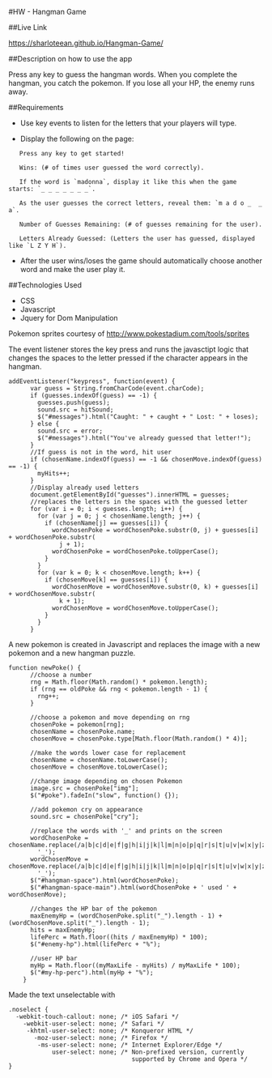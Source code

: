 #HW - Hangman Game

##Live Link 

https://sharloteean.github.io/Hangman-Game/

##Description on how to use the app

Press any key to guess the hangman words. When you complete the hangman, you catch the pokemon. If you lose all your HP, the enemy runs away. 

##Requirements

* Use key events to listen for the letters that your players will type.

* Display the following on the page:

```
   Press any key to get started!

   Wins: (# of times user guessed the word correctly).

   If the word is `madonna`, display it like this when the game starts: `_ _ _ _ _ _ _`.

   As the user guesses the correct letters, reveal them: `m a d o _  _ a`.

   Number of Guesses Remaining: (# of guesses remaining for the user).

   Letters Already Guessed: (Letters the user has guessed, displayed like `L Z Y H`).
```
* After the user wins/loses the game should automatically choose another word and make the user play it.

##Technologies Used
* CSS 
* Javascript
* Jquery for Dom Manipulation

Pokemon sprites courtesy of http://www.pokestadium.com/tools/sprites

The event listener stores the key press and runs the javasctipt logic that changes the spaces to the letter pressed if the character appears in the hangman. 

```
addEventListener("keypress", function(event) {
      var guess = String.fromCharCode(event.charCode);
      if (guesses.indexOf(guess) == -1) {
        guesses.push(guess);
        sound.src = hitSound;
        $("#messages").html("Caught: " + caught + " Lost: " + loses);
      } else {
        sound.src = error;
        $("#messages").html("You've already guessed that letter!");
      }
      //If guess is not in the word, hit user
      if (chosenName.indexOf(guess) == -1 && chosenMove.indexOf(guess) == -1) {
        myHits++;
      }
      //Display already used letters
      document.getElementById("guesses").innerHTML = guesses;
      //replaces the letters in the spaces with the guessed letter
      for (var i = 0; i < guesses.length; i++) {
        for (var j = 0; j < chosenName.length; j++) {
          if (chosenName[j] == guesses[i]) {
            wordChosenPoke = wordChosenPoke.substr(0, j) + guesses[i] + wordChosenPoke.substr(
              j + 1);
            wordChosenPoke = wordChosenPoke.toUpperCase();
          }
        }
        for (var k = 0; k < chosenMove.length; k++) {
          if (chosenMove[k] == guesses[i]) {
            wordChosenMove = wordChosenMove.substr(0, k) + guesses[i] + wordChosenMove.substr(
              k + 1);
            wordChosenMove = wordChosenMove.toUpperCase();
          }
        }
      }
```

A new pokemon is created in Javascript and replaces the image with a new pokemon and a new hangman puzzle. 

```
function newPoke() {
      //choose a number
      rng = Math.floor(Math.random() * pokemon.length);
      if (rng == oldPoke && rng < pokemon.length - 1) {
        rng++;
      }

      //choose a pokemon and move depending on rng 
      chosenPoke = pokemon[rng];
      chosenName = chosenPoke.name;
      chosenMove = chosenPoke.type[Math.floor(Math.random() * 4)];

      //make the words lower case for replacement  
      chosenName = chosenName.toLowerCase();
      chosenMove = chosenMove.toLowerCase();

      //change image depending on chosen Pokemon
      image.src = chosenPoke["img"];
      $("#poke").fadeIn("slow", function() {});

      //add pokemon cry on appearance
      sound.src = chosenPoke["cry"];

      //replace the words with '_' and prints on the screen
      wordChosenPoke = chosenName.replace(/a|b|c|d|e|f|g|h|i|j|k|l|m|n|o|p|q|r|s|t|u|v|w|x|y|z/gi,
        '_');
      wordChosenMove = chosenMove.replace(/a|b|c|d|e|f|g|h|i|j|k|l|m|n|o|p|q|r|s|t|u|v|w|x|y|z/gi,
        '_');
      $("#hangman-space").html(wordChosenPoke);
      $("#hangman-space-main").html(wordChosenPoke + ' used ' + wordChosenMove);

      //changes the HP bar of the pokemon
      maxEnemyHp = (wordChosenPoke.split("_").length - 1) + (wordChosenMove.split("_").length - 1);
      hits = maxEnemyHp;
      lifePerc = Math.floor((hits / maxEnemyHp) * 100);
      $("#enemy-hp").html(lifePerc + "%");

      //user HP bar
      myHp = Math.floor((myMaxLife - myHits) / myMaxLife * 100);
      $("#my-hp-perc").html(myHp + "%");
    }
```
Made the text unselectable with

```
.noselect {
  -webkit-touch-callout: none; /* iOS Safari */
    -webkit-user-select: none; /* Safari */
     -khtml-user-select: none; /* Konqueror HTML */
       -moz-user-select: none; /* Firefox */
        -ms-user-select: none; /* Internet Explorer/Edge */
            user-select: none; /* Non-prefixed version, currently
                                  supported by Chrome and Opera */
}
```
